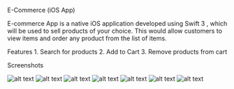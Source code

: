 E-Commerce (iOS App)

E-commerce App is a native iOS application developed using Swift 3 , which will be used to sell products of your choice. 
This would allow customers to view items and order any product from the list of items.

Features
	1.	Search for products
	2.	Add to Cart
	3.	Remove products from cart

Screenshots

![alt text](https://github.com/shaluscaria/EcommerceApp/blob/master/images/scr1.png)
![alt text](https://github.com/shaluscaria/EcommerceApp/blob/master/images/scr2.png)
![alt text](https://github.com/shaluscaria/EcommerceApp/blob/master/images/scr3.png)
![alt text](https://github.com/shaluscaria/EcommerceApp/blob/master/images/scr4.png)
![alt text](https://github.com/shaluscaria/EcommerceApp/blob/master/images/scr5.png)
![alt text](https://github.com/shaluscaria/EcommerceApp/blob/master/images/scr6.png)
![alt text](https://github.com/shaluscaria/EcommerceApp/blob/master/images/scr7.png)
